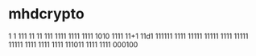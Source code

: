 
# mhdcrypto
1
1
111
11
11
111
1111
1111
1111
1010
1111
11+1
11d1
111111
1111
11111
11111
1111
11111
11111
1111
1111
1111
111011
1111
1111
000100
